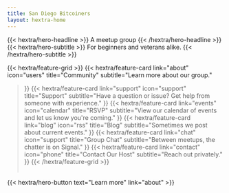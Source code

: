 ```yaml
---
title: San Diego Bitcoiners
layout: hextra-home
---
```


<div class="hx-mt-6 hx-mb-6">
{{< hextra/hero-headline >}}
  A meetup group
{{< /hextra/hero-headline >}}
</div>

<div class="hx-mb-12">
{{< hextra/hero-subtitle >}}
  For beginners and veterans alike.
{{< /hextra/hero-subtitle >}}
</div>

<div class="hx-mt-6"></div>

{{< hextra/feature-grid >}}
  {{< hextra/feature-card
    link="about"
    icon="users"
    title="Community"
    subtitle="Learn more about our group."
  >}}
  {{< hextra/feature-card
    link="support"
    icon="support"
    title="Support"
    subtitle="Have a question or issue? Get help from someone with experience."
  >}}
  {{< hextra/feature-card
    link="events"
    icon="calendar"
    title="RSVP"
    subtitle="View our calendar of events and let us know you're coming."
  >}}
  {{< hextra/feature-card
    link="blog"
    icon="rss"
    title="Blog"
    subtitle="Sometimes we post about current events."
  >}}
  {{< hextra/feature-card
    link="chat"
    icon="support"
    title="Group Chat"
    subtitle="Between meetups, the chatter is on Signal."
  >}}
  {{< hextra/feature-card
    link="contact"
    icon="phone"
    title="Contact Our Host"
    subtitle="Reach out privately."
  >}}
{{< /hextra/feature-grid >}}
<br /><br />
<div class="hx-mb-6">
{{< hextra/hero-button text="Learn more" link="about" >}}
</div>
